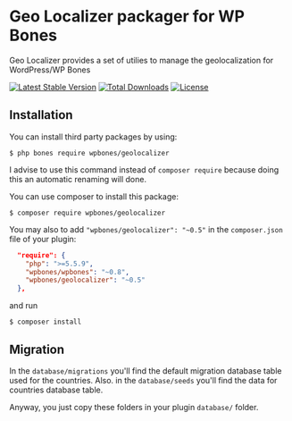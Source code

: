 # Geo Localizer packager for WP Bones

Geo Localizer provides a set of utilies to manage the geolocalization for WordPress/WP Bones

[![Latest Stable Version](https://poser.pugx.org/wpbones/geolocalizer/v/stable)](https://packagist.org/packages/wpbones/geolocalizer)
[![Total Downloads](https://poser.pugx.org/wpbones/geolocalizer/downloads)](https://packagist.org/packages/wpbones/geolocalizer)
[![License](https://poser.pugx.org/wpbones/geolocalizer/license)](https://packagist.org/packages/wpbones/geolocalizer)

## Installation

You can install third party packages by using:

    $ php bones require wpbones/geolocalizer
   
I advise to use this command instead of `composer require` because doing this an automatic renaming will done.  

You can use composer to install this package:

    $ composer require wpbones/geolocalizer

You may also to add `"wpbones/geolocalizer": "~0.5"` in the `composer.json` file of your plugin:
 
```json
  "require": {
    "php": ">=5.5.9",
    "wpbones/wpbones": "~0.8",
    "wpbones/geolocalizer": "~0.5"
  },
```


and run 

    $ composer install
    
## Migration

In the `database/migrations` you'll find the default migration database table used for the countries.
Also. in the `database/seeds` you'll find the data for countries database table.

Anyway, you just copy these folders in your plugin `database/` folder.